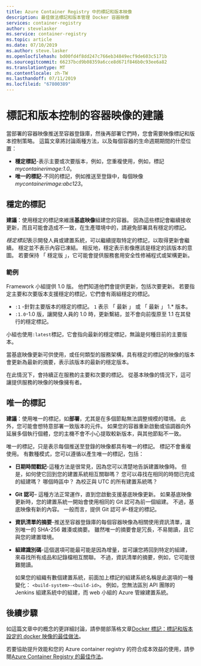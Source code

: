 ```yaml
---
title: Azure Container Registry 中的標記和版本映像
description: 最佳做法標記和版本管理 Docker 容器映像
services: container-registry
author: stevelasker
ms.service: container-registry
ms.topic: article
ms.date: 07/10/2019
ms.author: steve.lasker
ms.openlocfilehash: bd00fd4f8dd247c766eb34849ecf9de603c5171b
ms.sourcegitcommit: 66237bcd9b08359a6cce8d671f846b0c93ee6a82
ms.translationtype: MT
ms.contentlocale: zh-TW
ms.lasthandoff: 07/11/2019
ms.locfileid: "67800389"
---
```

# <a name="recommendations-for-tagging-and-versioning-container-images"></a>標記和版本控制的容器映像的建議

當部署的容器映像推送至容器登錄庫，然後再部署它們時，您會需要映像標記和版本控制策略。 這篇文章將討論兩種方法，以及每個容器的生命週期期間的什麼位置：

* **穩定標記**-表示主要或次要版本，例如，您重複使用，例如，標記*mycontainerimage:1.0*。
* **唯一的標記**-不同的標記，例如推送至登錄中，每個映像*mycontainerimage:abc123*。

## <a name="stable-tags"></a>穩定的標記

**建議**：使用穩定的標記來維護**基底映像**組建您的容器。 因為這些標記會繼續接收更新，而且可能會造成不一致，在生產環境中的，請避免部署具有穩定的標記。

*穩定標記*表示開發人員或建置系統，可以繼續提取特定的標記，以取得更新會繼續。 穩定並不表示內容已凍結。 相反地，穩定表示影像應該是穩定的該版本的意圖。 若要保持 「 穩定版 」，它可能會提供服務套用安全性修補程式或架構更新。

### <a name="example"></a>範例

Framework 小組提供 1.0 版。 他們知道他們會提供更新，包括次要更新。 若要指定主要和次要版本支援穩定的標記，它們會有兩組穩定的標記。

* `:1` -針對主要版本的穩定的標記。 `1` 表示 「 最新 」 或 「 最新 」 1.* 版本。
* `:1.0`-1.0 版，讓開發人員的 1.0 時，更新繫結，並不會向前復原至 1.1 在其發行的穩定標記。

小組也使用`:latest`標記，它會指向最新的穩定標記，無論是何種目前的主要版本。

當基底映像更新可供使用，或任何類型的服務架構，具有穩定的標記的映像的版本會更新為最新的摘要，表示該版本的最新的穩定版本。

在此情況下，會持續正在服務的主要和次要的標記。 從基本映像的情況下，這可讓提供服務的映像的映像擁有者。

## <a name="unique-tags"></a>唯一的標記

**建議**：使用唯一的標記，如**部署**，尤其是在多個節點無法調整規模的環境。 此外，您可能會想特意部署一致版本的元件。 如果您的容器重新啟動或協調器向外延展多個執行個體，您的主機不會不小心提取較新版本，與其他節點不一致。

唯一的標記，只是表示每個推送至登錄的映像都具有唯一的標記。 標記不會重複使用。 有數種模式，您可以遵循以產生唯一的標記，包括：

* **日期時間戳記**-這種方法是很常見，因為您可以清楚地告訴建置映像時。 但是，如何使它回到您的建置系統相互關聯嗎？ 您可以尋找在相同的時間已完成的組建嗎？ 哪個時區中？ 為校正與 UTC 的所有建置系統嗎？
* **Git 認可**– 這種方法正常運作，直到您啟動支援基底映像更新。 如果基底映像更新時，您的建置系統一開始會使用相同的 Git 認可為前一個組建。 不過，基底映像有新的內容。 一般而言，提供 Git 認可*半*-穩定的標記。
* **資訊清單的摘要**-推送至容器登錄庫的每個容器映像為相關使用資訊清單，識別唯一的 SHA-256 雜湊或摘要。 雖然唯一的摘要會是冗長，不易閱讀，且它與您的建置環境。
* **組建識別碼**-這個選項可能最可能是因為增量，並可讓您將回到特定的組建，來尋找所有成品和記錄檔相互關聯。 不過，資訊清單的摘要，例如，它可能很難閱讀。

  如果您的組織有數個建置系統，前面加上標記的組建系統名稱是此選項的一種變化： `<build-system>-<build-id>`。 例如，您無法區別 API 團隊的 Jenkins 組建系統中的組建，而 web 小組的 Azure 管線建置系統。

## <a name="next-steps"></a>後續步驟

如這篇文章中的概念的更詳細討論，請參閱部落格文章[Docker 標記：標記和版本設定的 docker 映像的最佳做法](https://stevelasker.blog/2018/03/01/docker-tagging-best-practices-for-tagging-and-versioning-docker-images/)。

若要協助提升效能和您的 Azure container registry 的符合成本效益的使用，請參閱[Azure Container Registry 的最佳作法](container-registry-best-practices.md)。

<!-- IMAGES -->


<!-- LINKS - Internal -->

